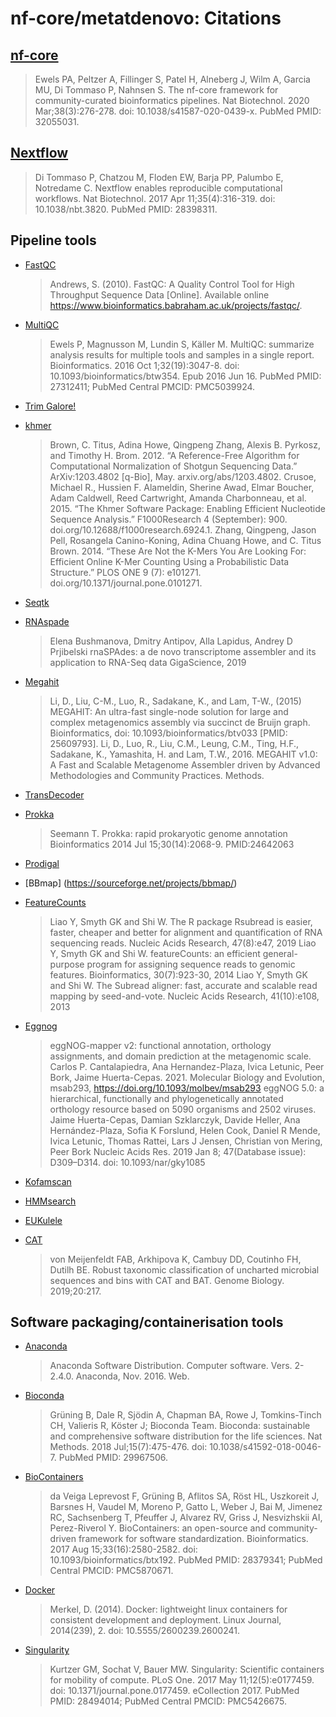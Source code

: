 # nf-core/metatdenovo: Citations

## [nf-core](https://pubmed.ncbi.nlm.nih.gov/32055031/)

> Ewels PA, Peltzer A, Fillinger S, Patel H, Alneberg J, Wilm A, Garcia MU, Di Tommaso P, Nahnsen S. The nf-core framework for community-curated bioinformatics pipelines. Nat Biotechnol. 2020 Mar;38(3):276-278. doi: 10.1038/s41587-020-0439-x. PubMed PMID: 32055031.

## [Nextflow](https://pubmed.ncbi.nlm.nih.gov/28398311/)

> Di Tommaso P, Chatzou M, Floden EW, Barja PP, Palumbo E, Notredame C. Nextflow enables reproducible computational workflows. Nat Biotechnol. 2017 Apr 11;35(4):316-319. doi: 10.1038/nbt.3820. PubMed PMID: 28398311.

## Pipeline tools

- [FastQC](https://www.bioinformatics.babraham.ac.uk/projects/fastqc/)

  > Andrews, S. (2010). FastQC: A Quality Control Tool for High Throughput Sequence Data [Online]. Available online https://www.bioinformatics.babraham.ac.uk/projects/fastqc/.

- [MultiQC](https://pubmed.ncbi.nlm.nih.gov/27312411/)

  > Ewels P, Magnusson M, Lundin S, Käller M. MultiQC: summarize analysis results for multiple tools and samples in a single report. Bioinformatics. 2016 Oct 1;32(19):3047-8. doi: 10.1093/bioinformatics/btw354. Epub 2016 Jun 16. PubMed PMID: 27312411; PubMed Central PMCID: PMC5039924.

- [Trim Galore!](https://www.bioinformatics.babraham.ac.uk/projects/trim_galore/)

- [khmer](https://github.com/dib-lab/khmer)

  > Brown, C. Titus, Adina Howe, Qingpeng Zhang, Alexis B. Pyrkosz, and Timothy H. Brom. 2012. “A Reference-Free Algorithm for Computational Normalization of Shotgun Sequencing Data.” ArXiv:1203.4802 [q-Bio], May. arxiv.org/abs/1203.4802.
  > Crusoe, Michael R., Hussien F. Alameldin, Sherine Awad, Elmar Boucher, Adam Caldwell, Reed Cartwright, Amanda Charbonneau, et al. 2015. “The Khmer Software Package: Enabling Efficient Nucleotide Sequence Analysis.” F1000Research 4 (September): 900. doi.org/10.12688/f1000research.6924.1.
  > Zhang, Qingpeng, Jason Pell, Rosangela Canino-Koning, Adina Chuang Howe, and C. Titus Brown. 2014. “These Are Not the K-Mers You Are Looking For: Efficient Online K-Mer Counting Using a Probabilistic Data Structure.” PLOS ONE 9 (7): e101271. doi.org/10.1371/journal.pone.0101271.

- [Seqtk](https://github.com/lh3/seqtk)

- [RNAspade](https://cab.spbu.ru/software/rnaspades/)

  > Elena Bushmanova, Dmitry Antipov, Alla Lapidus, Andrey D Prjibelski rnaSPAdes: a de novo transcriptome assembler and its application to RNA-Seq data GigaScience, 2019

- [Megahit](https://github.com/voutcn/megahit)

  > Li, D., Liu, C-M., Luo, R., Sadakane, K., and Lam, T-W., (2015) MEGAHIT: An ultra-fast single-node solution for large and complex metagenomics assembly via succinct de Bruijn graph. Bioinformatics, doi: 10.1093/bioinformatics/btv033 [PMID: 25609793].
  > Li, D., Luo, R., Liu, C.M., Leung, C.M., Ting, H.F., Sadakane, K., Yamashita, H. and Lam, T.W., 2016. MEGAHIT v1.0: A Fast and Scalable Metagenome Assembler driven by Advanced Methodologies and Community Practices. Methods.

- [TransDecoder](https://github.com/TransDecoder/TransDecoder)

- [Prokka](https://github.com/tseemann/prokka)

  > Seemann T. Prokka: rapid prokaryotic genome annotation Bioinformatics 2014 Jul 15;30(14):2068-9. PMID:24642063

- [Prodigal](https://github.com/hyattpd/Prodigal)

- [BBmap] (https://sourceforge.net/projects/bbmap/)

- [FeatureCounts](https://subread.sourceforge.net)

  > Liao Y, Smyth GK and Shi W. The R package Rsubread is easier, faster, cheaper and better for alignment and quantification of RNA sequencing reads. Nucleic Acids Research, 47(8):e47, 2019
  > Liao Y, Smyth GK and Shi W. featureCounts: an efficient general-purpose program for assigning sequence reads to genomic features. Bioinformatics, 30(7):923-30, 2014
  > Liao Y, Smyth GK and Shi W. The Subread aligner: fast, accurate and scalable read mapping by seed-and-vote. Nucleic Acids Research, 41(10):e108, 2013

- [Eggnog](https://github.com/eggnogdb/eggnog-mapper)

  > eggNOG-mapper v2: functional annotation, orthology assignments, and domain
  > prediction at the metagenomic scale. Carlos P. Cantalapiedra,
  > Ana Hernandez-Plaza, Ivica Letunic, Peer Bork, Jaime Huerta-Cepas. 2021.
  > Molecular Biology and Evolution, msab293, https://doi.org/10.1093/molbev/msab293
  > eggNOG 5.0: a hierarchical, functionally and phylogenetically annotated
  > orthology resource based on 5090 organisms and 2502 viruses. Jaime
  > Huerta-Cepas, Damian Szklarczyk, Davide Heller, Ana Hernández-Plaza, Sofia
  > K Forslund, Helen Cook, Daniel R Mende, Ivica Letunic, Thomas Rattei, Lars
  > J Jensen, Christian von Mering, Peer Bork Nucleic Acids Res. 2019 Jan 8;
  > 47(Database issue): D309–D314. doi: 10.1093/nar/gky1085

- [Kofamscan](https://github.com/takaram/kofam_scan)

- [HMMsearch](https://www.ebi.ac.uk/Tools/hmmer/search/hmmsearch)

- [EUKulele](https://github.com/AlexanderLabWHOI/EUKulele)

- [CAT](https://github.com/dutilh/CAT)
  > von Meijenfeldt FAB, Arkhipova K, Cambuy DD, Coutinho FH, Dutilh BE. Robust taxonomic classification of uncharted microbial sequences and bins with CAT and BAT. Genome Biology. 2019;20:217.

## Software packaging/containerisation tools

- [Anaconda](https://anaconda.com)

  > Anaconda Software Distribution. Computer software. Vers. 2-2.4.0. Anaconda, Nov. 2016. Web.

- [Bioconda](https://pubmed.ncbi.nlm.nih.gov/29967506/)

  > Grüning B, Dale R, Sjödin A, Chapman BA, Rowe J, Tomkins-Tinch CH, Valieris R, Köster J; Bioconda Team. Bioconda: sustainable and comprehensive software distribution for the life sciences. Nat Methods. 2018 Jul;15(7):475-476. doi: 10.1038/s41592-018-0046-7. PubMed PMID: 29967506.

- [BioContainers](https://pubmed.ncbi.nlm.nih.gov/28379341/)

  > da Veiga Leprevost F, Grüning B, Aflitos SA, Röst HL, Uszkoreit J, Barsnes H, Vaudel M, Moreno P, Gatto L, Weber J, Bai M, Jimenez RC, Sachsenberg T, Pfeuffer J, Alvarez RV, Griss J, Nesvizhskii AI, Perez-Riverol Y. BioContainers: an open-source and community-driven framework for software standardization. Bioinformatics. 2017 Aug 15;33(16):2580-2582. doi: 10.1093/bioinformatics/btx192. PubMed PMID: 28379341; PubMed Central PMCID: PMC5870671.

- [Docker](https://dl.acm.org/doi/10.5555/2600239.2600241)

  > Merkel, D. (2014). Docker: lightweight linux containers for consistent development and deployment. Linux Journal, 2014(239), 2. doi: 10.5555/2600239.2600241.

- [Singularity](https://pubmed.ncbi.nlm.nih.gov/28494014/)

  > Kurtzer GM, Sochat V, Bauer MW. Singularity: Scientific containers for mobility of compute. PLoS One. 2017 May 11;12(5):e0177459. doi: 10.1371/journal.pone.0177459. eCollection 2017. PubMed PMID: 28494014; PubMed Central PMCID: PMC5426675.
